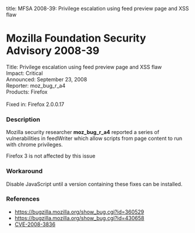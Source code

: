 title: MFSA 2008-39: Privilege escalation using feed preview page and XSS flaw

<h1>Mozilla Foundation Security Advisory 2008-39</h1>

<p>
<span class="label">Title:</span>      Privilege escalation using feed preview page and XSS flaw<br/>
<span class="label">Impact:</span>     Critical<br/>
<span class="label">Announced:</span>  September 23, 2008<br/>
<span class="label">Reporter:</span>   moz_bug_r_a4<br/>
<span class="label">Products:</span>   Firefox<br/>
<br/>
<span class="label">Fixed in:</span>   Firefox 2.0.0.17<br/>
</p>


<h3>Description</h3>

<p>Mozilla security researcher <strong>moz_bug_r_a4</strong> reported a
series of vulnerabilities in feedWriter which allow scripts from page
content to run with chrome privileges.</p>

<p class="note">Firefox 3 is not affected by this issue</p>

<h3>Workaround</h3>

<p>Disable JavaScript until a version containing these fixes can be installed.</p>

<h3>References</h3>

<ul>
  <li><a href="https://bugzilla.mozilla.org/show_bug.cgi?id=360529">https://bugzilla.mozilla.org/show_bug.cgi?id=360529</a></li>
  <li><a href="https://bugzilla.mozilla.org/show_bug.cgi?id=430658">https://bugzilla.mozilla.org/show_bug.cgi?id=430658</a></li>
  <li><a class="ex-ref" href="http://cve.mitre.org/cgi-bin/cvename.cgi?name=CVE-2008-3836">
      CVE-2008-3836</a></li>
</ul>



